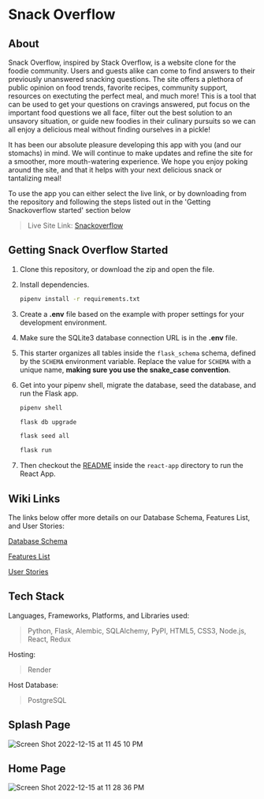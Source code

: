 # Snack Overflow

## About
Snack Overflow, inspired by Stack Overflow, is a website clone for the foodie community. Users and guests alike can come to find answers to their previously unanswered snacking questions. The site offers a plethora of public opinion on food trends, favorite recipes, community support, resources on exectuting the perfect meal, and much more! This is a tool that can be used to get your questions on cravings answered, put focus on the important food questions we all face, filter out the best solution to an unsavory situation, or guide new foodies in their culinary pursuits so we can all enjoy a delicious meal without finding ourselves in a pickle!

It has been our absolute pleasure developing this app with you (and our stomachs) in mind. We will continue to make updates and refine the site for a smoother, more mouth-watering experience. We hope you enjoy poking around the site, and that it helps with your next delicious snack or tantalizing meal!

To use the app you can either select the live link, or by downloading from the repository and following the steps listed out in the 'Getting Snackoverflow started' section below

>  Live Site Link: [Snackoverflow](https://snack-overflow.onrender.com)

## Getting Snack Overflow Started
1. Clone this repository, or download the zip and open the file.

2. Install dependencies.

      ```bash
      pipenv install -r requirements.txt
      ```

3. Create a **.env** file based on the example with proper settings for your
   development environment.

4. Make sure the SQLite3 database connection URL is in the **.env** file.

5. This starter organizes all tables inside the `flask_schema` schema, defined
   by the `SCHEMA` environment variable.  Replace the value for
   `SCHEMA` with a unique name, **making sure you use the snake_case
   convention**.

6. Get into your pipenv shell, migrate the database, seed the database, and run the Flask app.

   ```bash
   pipenv shell
   ```

   ```bash
   flask db upgrade
   ```

   ```bash
   flask seed all
   ```

   ```bash
   flask run
   ```

7. Then checkout the [README](./react-app/README.md) inside the `react-app` directory to run the React App.

## Wiki Links
The links below offer more details on our Database Schema, Features List, and User Stories:

[Database Schema](https://github.com/FarhadK2022/Snack-Overflow/wiki/DB-Schema)

[Features List](https://github.com/FarhadK2022/Snack-Overflow/wiki/Features-List)

[User Stories](https://github.com/FarhadK2022/Snack-Overflow/wiki/User-Stories)

## Tech Stack
Languages, Frameworks, Platforms, and Libraries used:

>  Python, Flask, Alembic, SQLAlchemy, PyPI, HTML5, CSS3, Node.js, React, Redux

Hosting:

>  Render

Host Database:

>  PostgreSQL


## Splash Page
![Screen Shot 2022-12-15 at 11 45 10 PM](https://user-images.githubusercontent.com/100194132/208048905-2cf5ea86-d6ab-4952-be23-ede24f1b6893.png)

## Home Page
![Screen Shot 2022-12-15 at 11 28 36 PM](https://user-images.githubusercontent.com/100194132/208046108-7d52c939-ede2-4e34-b52f-ca02a4903186.png)
